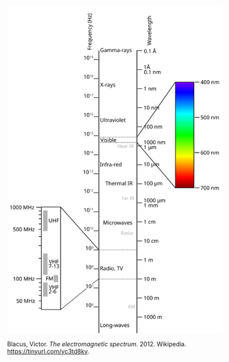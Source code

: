 


![Electromagnetic spectrum](/assets/images/color-electromagnetic-spectrum.svg)
<figcaption>
Blacus,  Victor. <i>The electromagnetic spectrum</i>. 2012. Wikipedia. <a href="https://tinyurl.com/yc3td8kv">https://tinyurl.com/yc3td8kv</a>.
</figcaption>
